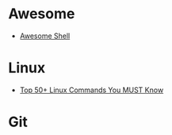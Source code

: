 # Awesome

- [Awesome Shell](https://github.com/alebcay/awesome-shell#awesome-shell-)

# Linux

- [Top 50+ Linux Commands You MUST Know](https://www.digitalocean.com/community/tutorials/linux-commands)

# Git

```

```
